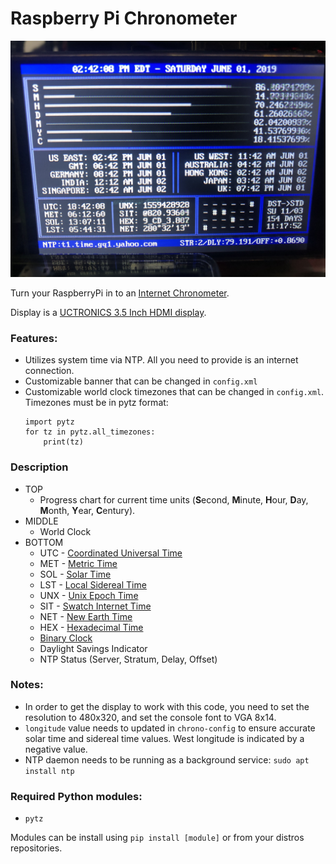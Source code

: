 # Raspberry Pi Chronometer

![Chronometer Display](screen.jpg "Chronometer Display")

Turn your RaspberryPi in to an [Internet Chronometer](https://www.reddit.com/r/raspberry_pi/comments/bb8ddc/made_a_rpi_desk_clock_as_a_means_of_learning/).

Display is a [UCTRONICS 3.5 Inch HDMI display](https://www.amazon.com/gp/product/B076M399XX).

### Features:

+ Utilizes system time via NTP.  All you need to provide is an internet connection.
+ Customizable banner that can be changed in `config.xml`
+ Customizable world clock timezones that can be changed in `config.xml`.  Timezones must be in pytz format:
    ```
    import pytz
    for tz in pytz.all_timezones:
        print(tz)
    ```

### Description
+ TOP
    * Progress chart for current time units (**S**econd, **M**inute, **H**our, **D**ay, **M**onth, **Y**ear, **C**entury).
+ MIDDLE
    * World Clock
+ BOTTOM
    * UTC - [Coordinated Universal Time](https://en.wikipedia.org/wiki/Coordinated_Universal_Time)
    * MET - [Metric Time](https://en.wikipedia.org/wiki/Metric_time)
    * SOL - [Solar Time](https://en.wikipedia.org/wiki/Solar_time)
    * LST - [Local Sidereal Time](https://en.wikipedia.org/wiki/Sidereal_time)
    * UNX - [Unix Epoch Time](https://en.wikipedia.org/wiki/Unix_time)
    * SIT - [Swatch Internet Time](https://en.wikipedia.org/wiki/Swatch_Internet_Time)
    * NET - [New Earth Time](https://en.wikipedia.org/wiki/New_Earth_Time)
    * HEX - [Hexadecimal Time](https://en.wikipedia.org/wiki/Hexadecimal_time)
    * [Binary Clock](https://en.wikipedia.org/wiki/Binary_clock)
    * Daylight Savings Indicator
    * NTP Status (Server, Stratum, Delay, Offset)


### Notes:

* In order to get the display to work with this code, you need to set the resolution to 480x320, and set the console font to VGA 8x14.
* `longitude` value needs to updated in `chrono-config` to ensure accurate solar time and sidereal time values.  West longitude is indicated by a negative value.
* NTP daemon needs to be running as a background service: `sudo apt install ntp`

### Required Python modules:

* `pytz`

Modules can be install using `pip install [module]` or from your distros repositories.
